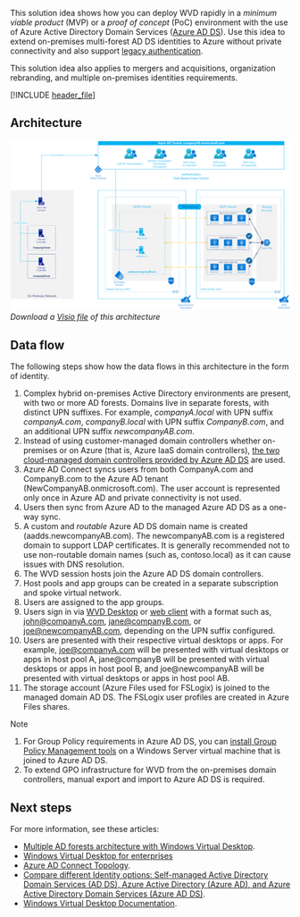 


This solution idea shows how you can deploy WVD rapidly in a *minimum viable product* (MVP) or a *proof of concept* (PoC) environment with the use of Azure Active Directory Domain Services ([Azure AD DS](/azure/active-directory-domain-services/overview)). Use this idea to extend on-premises multi-forest AD DS identities to Azure without private connectivity and also support [legacy authentication](/azure/active-directory-domain-services/concepts-resource-forest).

This solution idea also applies to mergers and acquisitions, organization rebranding, and multiple on-premises identities requirements.

[!INCLUDE [header_file](../../../includes/sol-idea-header.md)]

## Architecture

![WVD Multiple AD Forests architecture diagram](images/vwd-multi-forest-aadds.png)
*Download a [Visio file][visio-download] of this architecture*

## Data flow

The following steps show how the data flows in this architecture in the form of identity.

1. Complex hybrid on-premises Active Directory environments are present, with two or more AD forests. Domains live in separate forests, with distinct UPN suffixes. For example, *companyA.local* with UPN suffix *companyA.com*, *companyB.local* with UPN suffix *CompanyB.com*, and an additional UPN suffix *newcompanyAB.com*.
1. Instead of using customer-managed domain controllers whether on-premises or on Azure (that is, Azure IaaS domain controllers), [the two cloud-managed domain controllers provided by Azure AD DS](/azure/active-directory-domain-services/overview#how-does-azure-ad-ds-work) are used.
1. Azure AD Connect syncs users from both CompanyA.com and CompanyB.com to the Azure AD tenant (NewCompanyAB.onmicrosoft.com). The user account is represented only once in Azure AD and private connectivity is not used.
1. Users then sync from Azure AD to the managed Azure AD DS as a one-way sync.
1. A custom and *routable* Azure AD DS domain name is created (aadds.newcompanyAB.com). The newcompanyAB.com is a registered domain to support LDAP certificates. It is generally recommended not to use non-routable domain names (such as, contoso.local) as it can cause issues with DNS resolution.
1. The WVD session hosts join the Azure AD DS domain controllers.
1. Host pools and app groups can be created in a separate subscription and spoke virtual network.
1. Users are assigned to the app groups.
1. Users sign in via [WVD Desktop](/azure/virtual-desktop/connect-windows-7-10#install-the-windows-desktop-client) or [web client](/azure/virtual-desktop/connect-web) with a format such as, john@companyA.com, jane@companyB.com, or joe@newcompanyAB.com, depending on the UPN suffix configured.
1. Users are presented with their respective virtual desktops or apps. For example, joe@companyA.com will be presented with virtual desktops or apps in host pool A, jane@companyB will be presented with virtual desktops or apps in host pool B, and joe@newcompanyAB will be presented with virtual desktops or apps in host pool AB.
1. The storage account (Azure Files used for FSLogix) is joined to the managed domain AD DS. The FSLogix user profiles are created in Azure Files shares.

> [!NOTE]
>
> 1. For Group Policy requirements in Azure AD DS, you can [install Group Policy Management tools](/azure/active-directory-domain-services/manage-group-policy#before-you-begin) on a Windows Server virtual machine that is joined to Azure AD DS.
> 2. To extend GPO infrastructure for WVD from the on-premises domain controllers, manual export and import to Azure AD DS is required.  

>

## Next steps

For more information, see these articles:

- [Multiple AD forests architecture with Windows Virtual Desktop](./multi-forest.yml).
- [Windows Virtual Desktop for enterprises](./windows-virtual-desktop.yml)
- [Azure AD Connect Topology](/azure/active-directory/hybrid/plan-connect-topologies).
- [Compare different Identity options: Self-managed Active Directory Domain Services (AD DS), Azure Active Directory (Azure AD), and Azure Active Directory Domain Services (Azure AD DS)](/azure/active-directory-domain-services/compare-identity-solutions).
- [Windows Virtual Desktop Documentation](/azure/virtual-desktop/).

<!-- links -->
[visio-download]: https://arch-center.azureedge.net/WVD-two-forest-to-Azure-AADDS-No-Private-Connectivity.vsdx

